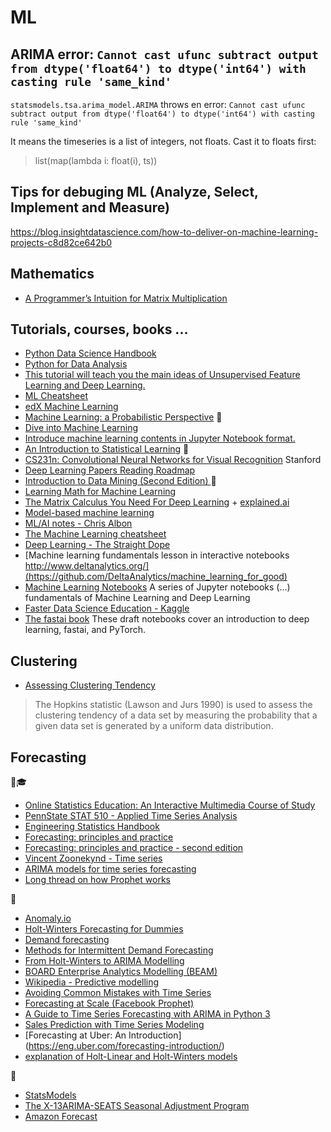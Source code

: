 # ML

## ARIMA error: `Cannot cast ufunc subtract output from dtype('float64') to dtype('int64') with casting rule 'same_kind'`

`statsmodels.tsa.arima_model.ARIMA` throws en error: `Cannot cast ufunc subtract output from dtype('float64') to dtype('int64') with casting rule 'same_kind'`

It means the timeseries is a list of integers, not floats. Cast it to floats first: 

> list(map(lambda i: float(i), ts))

## Tips for debuging ML (Analyze, Select, Implement and Measure)
https://blog.insightdatascience.com/how-to-deliver-on-machine-learning-projects-c8d82ce642b0

## Mathematics
* [A Programmer’s Intuition for Matrix Multiplication](https://betterexplained.com/articles/matrix-multiplication/)


## Tutorials, courses, books ...
* [Python Data Science Handbook](https://jakevdp.github.io/PythonDataScienceHandbook/index.html)
* [Python for Data Analysis](https://github.com/wesm/pydata-book)
* [This tutorial will teach you the main ideas of Unsupervised Feature Learning and Deep Learning.](http://ufldl.stanford.edu/tutorial/)
* [ML Cheatsheet](http://ml-cheatsheet.readthedocs.io/en/latest/index.html)
* [edX Machine Learning](https://www.edx.org/course/machine-learning-columbiax-csmm-102x-4)
* [Machine Learning: a Probabilistic Perspective](http://www.cs.ubc.ca/~murphyk/MLbook/) 📘
* [Dive into Machine Learning](http://hangtwenty.github.io/dive-into-machine-learning/)
* [Introduce machine learning contents in Jupyter Notebook format.](https://github.com/ethen8181/machine-learning)
* [An Introduction to Statistical Learning](http://www-bcf.usc.edu/~gareth/ISL/ISLR%20Seventh%20Printing.pdf) 📘
* [CS231n: Convolutional Neural Networks for Visual Recognition](http://cs231n.stanford.edu/2017/syllabus) Stanford
* [Deep Learning Papers Reading Roadmap](https://github.com/floodsung/Deep-Learning-Papers-Reading-Roadmap)
* [Introduction to Data Mining (Second Edition) ](https://www-users.cs.umn.edu/~kumar001/dmbook/index.php) 📘
* [Learning Math for Machine Learning](https://blog.ycombinator.com/learning-math-for-machine-learning/)
* [The Matrix Calculus You Need For Deep Learning](http://explained.ai/matrix-calculus/index.html) + [explained.ai](http://explained.ai/)
* [Model-based machine learning](http://mbmlbook.com/index.html)
* [ML/AI notes - Chris Albon](https://chrisalbon.com/)
* [The Machine Learning cheatsheet](https://github.com/remicnrd/ml_cheatsheet)
* [Deep Learning - The Straight Dope](https://gluon.mxnet.io/#)
* [Machine learning fundamentals lesson in interactive notebooks http://www.deltanalytics.org/](https://github.com/DeltaAnalytics/machine_learning_for_good)
* [Machine Learning Notebooks](https://github.com/ageron/handson-ml) A series of Jupyter notebooks (...) fundamentals of Machine Learning and Deep Learning 
* [Faster Data Science Education - Kaggle](https://www.kaggle.com/learn/overview)
* [The fastai book](https://github.com/fastai/fastbook) These draft notebooks cover an introduction to deep learning, fastai, and PyTorch.

## Clustering
* [Assessing Clustering Tendency](http://www.sthda.com/english/articles/29-cluster-validation-essentials/95-assessing-clustering-tendency-essentials/)
> The Hopkins statistic (Lawson and Jurs 1990) is used to assess the clustering tendency of a data set by measuring the probability that a given data set is generated by a uniform data distribution.

## Forecasting

📘🎓
* [Online Statistics Education: An Interactive Multimedia Course of Study](http://onlinestatbook.com/2/index.html)
* [PennState STAT 510 -	Applied Time Series Analysis](https://onlinecourses.science.psu.edu/stat510/)
* [Engineering Statistics Handbook](https://www.itl.nist.gov/div898/handbook/index.htm)
* [Forecasting: principles and practice](https://www.otexts.org/fpp/)
* [Forecasting: principles and practice - second edition](https://otexts.org/fpp2/)
* [Vincent Zoonekynd - Time series](http://zoonek2.free.fr/UNIX/48_R/15.html)
* [ARIMA models for time series forecasting](https://people.duke.edu/~rnau/411arim.htm#ses)
* [Long thread on how Prophet works](https://twitter.com/seanjtaylor/status/1123278380369973248)

📄
* [Anomaly.io](https://anomaly.io/blog/)
* [Holt-Winters Forecasting for Dummies](https://grisha.org/blog/2016/01/29/triple-exponential-smoothing-forecasting/)
* [Demand forecasting](http://warwickdf.weebly.com/menu.html)
* [Methods for Intermittent Demand Forecasting](http://www.lancaster.ac.uk/pg/waller/pdfs/Intermittent_Demand_Forecasting.pdf)
* [From Holt-Winters to ARIMA Modelling](https://www.ons.gov.uk/ons/guide-method/ukcemga/publications-home/publications/archive/from-holt-winters-to-arima-modelling--measuring-the-impact-on-forecasting-errors-for-components-of-quarterly-estimates-of-public-service-output.pdf)
* [BOARD Enterprise Analytics Modelling (BEAM)](https://www.board.com/sites/default/files/learn/pdf/BOARD_BEAM_EN_1602_WEB.pdf)
* [Wikipedia - Predictive modelling](https://en.wikipedia.org/wiki/Predictive_modelling)
* [Avoiding Common Mistakes with Time Series](https://svds.com/avoiding-common-mistakes-with-time-series/)
* [Forecasting at Scale (Facebook Prophet)](https://peerj.com/preprints/3190.pdf)
* [A Guide to Time Series Forecasting with ARIMA in Python 3](https://www.digitalocean.com/community/tutorials/a-guide-to-time-series-forecasting-with-arima-in-python-3)
* [Sales Prediction with Time Series Modeling](http://cs229.stanford.edu/proj2015/219_report.pdf)
* [Forecasting at Uber: An Introduction] (https://eng.uber.com/forecasting-introduction/)
* [explanation of Holt-Linear and Holt-Winters models](https://www.elastic.co/guide/en/elasticsearch/reference/current/search-aggregations-pipeline-movavg-aggregation.html#_holt_linear)

💾
* [StatsModels](http://www.statsmodels.org/0.6.1/examples/index.html)
* [The X-13ARIMA-SEATS Seasonal Adjustment Program](https://www.census.gov/srd/www/x13as/)
* [Amazon Forecast](https://docs.aws.amazon.com/forecast/latest/dg/aws-forecast-choosing-recipes.html)
